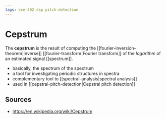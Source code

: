 ```yaml
---
tags: ece-402 dsp pitch-detection
---
```


# Cepstrum

The **cepstrum** is the result of computing the [[fourier-inversion-theorem|inverse]] [[fourier-transform|Fourier transform]] of the _logarithm_ of an estimated signal [[spectrum]].

- basically, the spectrum of the spectrum
- a tool for investigating periodic structures in spectra
- complementary tool to [[spectral-analysis|spectral analysis]]
- used in [[cepstral-pitch-detection|Cepstral pitch detection]]

## Sources

- <https://en.wikipedia.org/wiki/Cepstrum>

